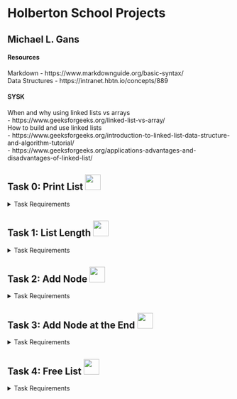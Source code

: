 # Holberton School Projects

## Michael L. Gans

#### Resources
<p> Markdown - https://www.markdownguide.org/basic-syntax/ <br>
Data Structures - https://intranet.hbtn.io/concepts/889 <br></p>

#### SYSK
<p> When and why using linked lists vs arrays <br>
 - https://www.geeksforgeeks.org/linked-list-vs-array/ <br>
How to build and use linked lists <br>
 - https://www.geeksforgeeks.org/introduction-to-linked-list-data-structure-and-algorithm-tutorial/ <br>
 - https://www.geeksforgeeks.org/applications-advantages-and-disadvantages-of-linked-list/ </p>

## Task 0: Print List <a href="https://github.com/michaellgans/holbertonschool-low_level_programming/blob/main/singly_linked_lists/0-print_list.c"><img src="https://github.com/michaellgans/holbertonschool-low_level_programming/assets/131380667/3e2fad25-2587-458e-bc99-072677c486b9" width="35" height="35"></a>

<details><summary>Task Requirements</summary>

>Write a function that prints all the elements of a `list_t` list.
>
>- Prototype: `size_t print_list(const list_t *h);` <br>
>- Return: the number of nodes <br>
>- Format: see example <br>
>- If `str` is `NULL`, print `[0] (nil)` <br>
>- You are allowed to use `printf` <br></details>

## Task 1: List Length <a href="https://github.com/michaellgans/holbertonschool-low_level_programming/blob/main/singly_linked_lists/1-list_len.c"><img src="https://github.com/michaellgans/holbertonschool-low_level_programming/assets/131380667/3e2fad25-2587-458e-bc99-072677c486b9" width="35" height="35"></a>

<details><summary> Task Requirements</summary>

>Write a function that returns the number of elements in a linked `list_t` list.
>
>- Prototype: `size_t list_len(const list_t *h);`<br></details>

## Task 2: Add Node <a href="https://github.com/michaellgans/holbertonschool-low_level_programming/blob/main/singly_linked_lists/2-add_node.c"><img src="https://github.com/michaellgans/holbertonschool-low_level_programming/assets/131380667/3e2fad25-2587-458e-bc99-072677c486b9" width="35" height="35"></a>
<details><summary>Task Requirements</summary>

>Write a function that adds a new node at the begining of a `list_t` list.
>
>- Prototype: `list_t *add_node(list_t **head, const char *str);` <br>
>- Return: the address of the new element, or `NULL` if it failed <br>
>- `str` needs to be duplicated <br>
>- You are allowed to use `strdup` <br></details>

## Task 3: Add Node at the End <a href="https://github.com/michaellgans/holbertonschool-low_level_programming/blob/main/singly_linked_lists/3-add_node_end.c"><img src="https://github.com/michaellgans/holbertonschool-low_level_programming/assets/131380667/3e2fad25-2587-458e-bc99-072677c486b9" width="35" height="35"></a>

<details><summary>Task Requirements</summary>

>Write a function that adds a new node at the end of a `list_t` list.
>
>- Prototype: `list_t *add_node_end(list_t **head, const char *str);` <br>
>- Return: the address of the new element, or `NULL` if it failed <br>
>- `str` needs to be duplicated <br>
>- You are allowed to use `strdup` <br></details>

## Task 4: Free List <a href="https://github.com/michaellgans/holbertonschool-low_level_programming/blob/main/singly_linked_lists/4-free_list.c"><img src="https://github.com/michaellgans/holbertonschool-low_level_programming/assets/131380667/3e2fad25-2587-458e-bc99-072677c486b9" width="35" height="35"></a>

<details><summary>Task Requirements</summary>

>Write a function that frees a `list_t` list.
>
>- Prototype: `void free_list(list_t *head);` <br></details>

